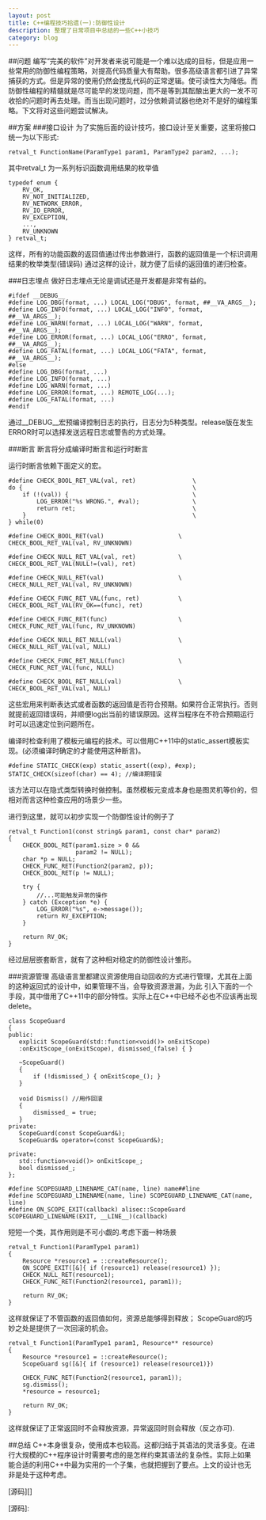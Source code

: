 ```yaml
---
layout: post
title: C++编程技巧拾遗(一):防御性设计
description: 整理了日常项目中总结的一些C++小技巧
category: blog
---
```


##问题
编写“完美的软件”对开发者来说可能是一个难以达成的目标，但是应用一些常用的防御性编程策略，对提高代码质量大有帮助。很多高级语言都引进了异常捕获的方式。但是异常的使用仍然会搅乱代码的正常逻辑。使可读性大为降低。而防御性编程的精髓就是尽可能早的发现问题，而不是等到其酝酿出更大的一发不可收拾的问题时再去处理。而当出现问题时，过分依赖调试器也绝对不是好的编程策略。下文将对这些问题尝试解决。

##方案
###接口设计
为了实施后面的设计技巧，接口设计至关重要，这里将接口统一为以下形式:

	retval_t FunctionName(ParamType1 param1, ParamType2 param2, ...);
	
其中retval_t 为一系列标识函数调用结果的枚举值

	typedef enum {
	    RV_OK,
	    RV_NOT_INITIALIZED,
	    RV_NETWORK_ERROR,
	    RV_IO_ERROR,
	    RV_EXCEPTION,
	    ...,
	    RV_UNKNOWN
	} retval_t;
	
这样，所有的功能函数的返回值通过传出参数进行，函数的返回值是一个标识调用结果的枚举类型(错误码)	通过这样的设计，就方便了后续的返回值的递归检查。

###日志埋点
做好日志埋点无论是调试还是开发都是非常有益的。
	
	#ifdef __DEBUG__
	#define LOG_DBG(format, ...) LOCAL_LOG("DBUG", format, ##__VA_ARGS__);
	#define LOG_INFO(format, ...) LOCAL_LOG("INFO", format, ##__VA_ARGS__);
	#define LOG_WARN(format, ...) LOCAL_LOG("WARN", format, ##__VA_ARGS__);
	#define LOG_ERROR(format, ...) LOCAL_LOG("ERRO", format, ##__VA_ARGS__);
	#define LOG_FATAL(format, ...) LOCAL_LOG("FATA", format, ##__VA_ARGS__);
	#else     
	#define LOG_DBG(format, ...)
	#define LOG_INFO(format, ...)
	#define LOG_WARN(format, ...)
	#define LOG_ERROR(format, ...) REMOTE_LOG(...);
	#define LOG_FATAL(format, ...)
	#endif
	
通过__DEBUG__宏预编译控制日志的执行，日志分为5种类型。release版在发生ERROR时可以选择发送远程日志或警告的方式处理。
	
###断言
断言将分成编译时断言和运行时断言

运行时断言依赖下面定义的宏。

	#define CHECK_BOOL_RET_VAL(val, ret)                \
	do {                                                \
	    if (!(val)) {                                   \
	        LOG_ERROR("%s WRONG.", #val);               \
	        return ret;                                 \
	    }                                               \
	} while(0)
	
	#define CHECK_BOOL_RET(val)                     \
	CHECK_BOOL_RET_VAL(val, RV_UNKNOWN)
	
	#define CHECK_NULL_RET_VAL(val, ret)            \
	CHECK_BOOL_RET_VAL(NULL!=(val), ret)
	
	#define CHECK_NULL_RET(val)                     \
	CHECK_NULL_RET_VAL(val, RV_UNKNOWN)
	
	#define CHECK_FUNC_RET_VAL(func, ret)           \
	CHECK_BOOL_RET_VAL(RV_OK==(func), ret)
	
	#define CHECK_FUNC_RET(func)                    \
	CHECK_FUNC_RET_VAL(func, RV_UNKNOWN)
	
	#define CHECK_NULL_RET_NULL(val)                \
	CHECK_NULL_RET_VAL(val, NULL)
	
	#define CHECK_FUNC_RET_NULL(func)               \
	CHECK_FUNC_RET_VAL(func, NULL)
	
	#define CHECK_BOOL_RET_NULL(val)                \
	CHECK_BOOL_RET_VAL(val, NULL)

这些宏用来判断表达式或者函数的返回值是否符合预期。如果符合正常执行。否则就提前返回错误码，并顺便log出当前的错误原因。这样当程序在不符合预期运行时可以迅速定位到问题所在。

编译时检查利用了模板元编程的技术。可以借用C++11中的static_assert模板实现。(必须编译时确定的才能使用这种断言)。

	#define STATIC_CHECK(exp) static_assert((exp), #exp);
	STATIC_CHECK(sizeof(char) == 4); //编译期错误
	
该方法可以在隐式类型转换时做控制。虽然模板元变成本身也是图灵机等价的，但相对而言这种检查应用的场景少一些。

进行到这里，就可以初步实现一个防御性设计的例子了

	retval_t Function1(const string& param1, const char* param2) 
	{
	    CHECK_BOOL_RET(param1.size > 0 &&
	                   param2 != NULL);            
	    char *p = NULL;
	    CHECK_FUNC_RET(Function2(param2, p));
	    CHECK_BOOL_RET(p != NULL);
	
	    try {
	        //...可能触发异常的操作
	    } catch (Exception *e) {
	        LOG_ERROR("%s", e->message());
	        return RV_EXCEPTION;
	    }
	
	    return RV_OK;
	}
	
经过层层嵌套断言，就有了这种相对稳定的防御性设计雏形。

###资源管理
高级语言里都建议资源使用自动回收的方式进行管理，尤其在上面的这种返回式的设计中，如果管理不当，会导致资源泄漏，为此 引入下面的一个手段，其中借用了C++11中的部分特性。实际上在C++中已经不必也不应该再出现delete。

	class ScopeGuard
	{
	public:
	   explicit ScopeGuard(std::function<void()> onExitScope)
	   :onExitScope_(onExitScope), dismissed_(false) { }
	
	   ~ScopeGuard()
	   {
	       if (!dismissed_) { onExitScope_(); }
	   }
	
	   void Dismiss() //用作回滚
	   {
	       dismissed_ = true;
	   }
	private:
	   ScopeGuard(const ScopeGuard&);
	   ScopeGuard& operator=(const ScopeGuard&);
	
	private:
	   std::function<void()> onExitScope_;
	   bool dismissed_;
	};
	
	#define SCOPEGUARD_LINENAME_CAT(name, line) name##line
	#define SCOPEGUARD_LINENAME(name, line) SCOPEGUARD_LINENAME_CAT(name, line)
	#define ON_SCOPE_EXIT(callback) alisec::ScopeGuard SCOPEGUARD_LINENAME(EXIT, __LINE__)(callback)


短短一个类，其作用则是不可小觑的.考虑下面一种场景

	retval_t Function1(ParamType1 param1) 
	{
	    Resource *resource1 = ::createResource();
	    ON_SCOPE_EXIT([&]{ if (resource1) release(resource1) });
	    CHECK_NULL_RET(resource1);
	    CHECK_FUNC_RET(Function2(resource1, param1));
	
	    return RV_OK;
	}
	
这样就保证了不管函数的返回值如何，资源总能够得到释放；
ScopeGuard的巧妙之处是提供了一次回滚的机会。

	retval_t Function1(ParamType1 param1, Resource** resource) 
	{
	    Resource *resource1 = ::createResource();
	    ScopeGuard sg([&]{ if (resource1) release(resource1)})
	
	    CHECK_FUNC_RET(Function2(resource1, param1));
	    sg.dismiss();
	    *resource = resource1;
	
	    return RV_OK;
	}
	
这样就保证了正常返回时不会释放资源，异常返回时则会释放（反之亦可).

##总结
C++本身很复杂，使用成本也较高。这都归结于其语法的灵活多变。在进行大规模的C++程序设计时需要考虑的是怎样约束其语法的复杂性。实际上如果能合适的利用C++中最为实用的一个子集，也就把握到了要点。上文的设计也无非是处于这种考虑。

[源码][]


[源码]:
